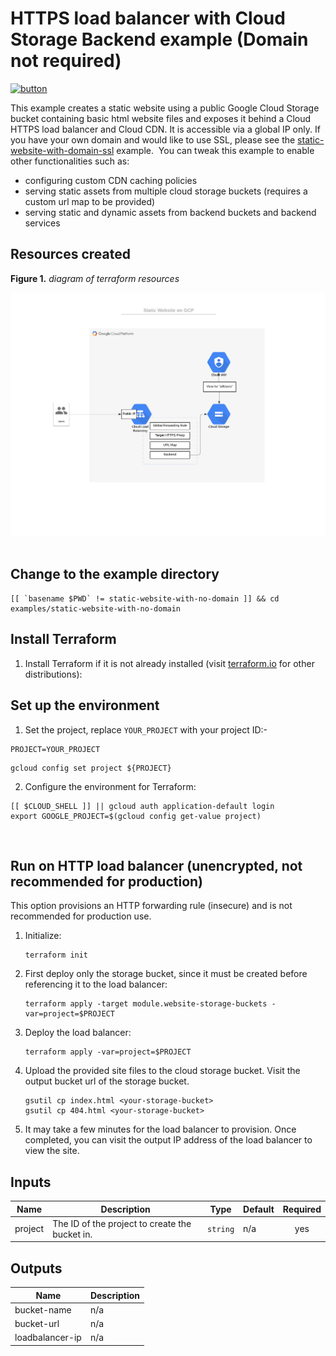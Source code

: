 # HTTPS load balancer with Cloud Storage Backend example (Domain not required)

[![button](http://gstatic.com/cloudssh/images/open-btn.png)](https://console.cloud.google.com/cloudshell/open?git_repo=https://github.com/terraform-google-modules/terraform-google-lb-http&working_dir=examples/static-website-with-no-domain&page=shell&tutorial=README.md)

This example creates a static website using a public Google Cloud Storage bucket containing basic html website files and exposes it behind a Cloud HTTPS load balancer and Cloud CDN. It is accessible via a global IP only. If you have your own domain and would like to use SSL, please see the [static-website-with-domain-ssl](../static-website-with-domain-ssl) example.
​
You can tweak this example to enable other functionalities such as:
​
- configuring custom CDN caching policies
- serving static assets from multiple cloud storage buckets (requires a custom url map to be provided)
- serving static and dynamic assets from backend buckets and backend services

## Resources created

**Figure 1.** *diagram of terraform resources*

![architecture diagram](../../modules/backend_bucket/Diagrams/Static_Website_IP_Only.jpeg)
​
## Change to the example directory

```
[[ `basename $PWD` != static-website-with-no-domain ]] && cd examples/static-website-with-no-domain
```

## Install Terraform

1. Install Terraform if it is not already installed (visit [terraform.io](https://terraform.io) for other distributions):

## Set up the environment

1. Set the project, replace `YOUR_PROJECT` with your project ID:-

```
PROJECT=YOUR_PROJECT
```

```
gcloud config set project ${PROJECT}
```

2. Configure the environment for Terraform:

```
[[ $CLOUD_SHELL ]] || gcloud auth application-default login
export GOOGLE_PROJECT=$(gcloud config get-value project)
```
​
## Run on HTTP load balancer (unencrypted, not recommended for production)

This option provisions an HTTP forwarding rule (insecure) and is not recommended
for production use.

1. Initialize:

    ```
    terraform init
    ```

2. First deploy only the storage bucket, since it must be created before referencing it to the load balancer:

    ```
    terraform apply -target module.website-storage-buckets -var=project=$PROJECT
    ```

3. Deploy the load balancer:

    ```
    terraform apply -var=project=$PROJECT
    ```

4. Upload the provided site files to the cloud storage bucket. Visit the output bucket url of the storage bucket.

    ```
    gsutil cp index.html <your-storage-bucket>
    gsutil cp 404.html <your-storage-bucket>
    ```

5. It may take a few minutes for the load balancer to provision. Once completed, you can visit the output IP address of the load balancer to view the site.

<!-- BEGINNING OF PRE-COMMIT-TERRAFORM DOCS HOOK -->
## Inputs

| Name | Description | Type | Default | Required |
|------|-------------|------|---------|:--------:|
| project | The ID of the project to create the bucket in. | `string` | n/a | yes |

## Outputs

| Name | Description |
|------|-------------|
| bucket-name | n/a |
| bucket-url | n/a |
| loadbalancer-ip | n/a |

<!-- END OF PRE-COMMIT-TERRAFORM DOCS HOOK -->
​
